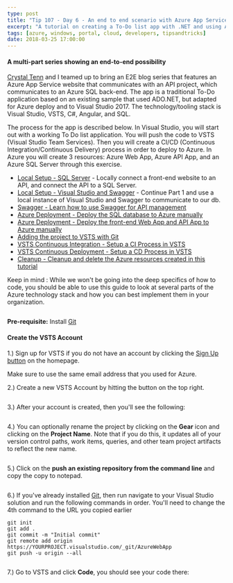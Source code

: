 ```yaml
---
type: post
title: "Tip 107 - Day 6 - An end to end scenario with Azure App Service, API Apps, SQL, VSTS and CI/CD"
excerpt: "A tutorial on creating a To-Do list app with .NET and using Azure App Service, API Apps, SQL, VSTS and CI/CD"
tags: [azure, windows, portal, cloud, developers, tipsandtricks]
date: 2018-03-25 17:00:00
---
```


#### A multi-part series showing an end-to-end possibility

[Crystal Tenn](https://www.linkedin.com/in/crystal-tenn-6a0b9b67/) and I teamed up to bring an E2E blog series that features an Azure App Service website that communicates with an API project, which communicates to an Azure SQL back-end. The app is a traditional To-Do application based on an existing sample that used ADO.NET, but adapted for Azure deploy and to Visual Studio 2017. The technology/tooling stack is Visual Studio, VSTS, C#, Angular, and SQL. 

The process for the app is described below. In Visual Studio, you will start out with a working To Do list application. You will push the code to VSTS (Visual Studio Team Services). Then you will create a CI/CD (Continuous Integration/Continuous Delivery) process in order to deploy to Azure. In Azure you will create 3 resources: Azure Web App, Azure API App, and an Azure SQL Server through this exercise. 

* [Local Setup - SQL Server](http://www.michaelcrump.net/azure-tips-and-tricks101/) - Locally connect a front-end website to an API, and connect the API to a SQL Server. 
* [Local Setup - Visual Studio and Swagger](http://www.michaelcrump.net/azure-tips-and-tricks102/) - Continue Part 1 and use a local instance of Visual Studio and Swagger to communicate to our db.
* [Swagger - Learn how to use Swagger for API management](http://www.michaelcrump.net/azure-tips-and-tricks103/)
* [Azure Deployment - Deploy the SQL database to Azure manually](http://www.michaelcrump.net/azure-tips-and-tricks104/)
* [Azure Deployment - Deploy the front-end Web App and API App to Azure manually](http://www.michaelcrump.net/azure-tips-and-tricks105/)
* [Adding the project to VSTS with Git](http://www.michaelcrump.net/azure-tips-and-tricks107/) 
* [VSTS Continuous Integration - Setup a CI Process in VSTS](http://www.michaelcrump.net/azure-tips-and-tricks108/) 
* [VSTS Continuous Deployment - Setup a CD Process in VSTS](http://www.michaelcrump.net/azure-tips-and-tricks109/) 
* [Cleanup - Cleanup and delete the Azure resources created in this tutorial](http://www.michaelcrump.net/azure-tips-and-tricks110/)

Keep in mind : While we won't be going into the deep specifics of how to code, you should be able to use this guide to look at several parts of the Azure technology stack and how you can best implement them in your organization. 

<img :src="$withBase('/files/todolist-diagram.png')">

**Pre-requisite:** Install [Git](https://git-scm.com/downloads)

#### Create the VSTS Account

1.) Sign up for VSTS if you do not have an account by clicking the [Sign Up button](https://www.visualstudio.com/team-services/) on the homepage. 

Make sure to use the same email address that you used for Azure.


2.) Create a new VSTS Account by hitting the button on the top right. 

<img :src="$withBase('/files/blog5-00.png')">

3.) After your account is created, then you'll see the following:

<img :src="$withBase('/files/blog5-mc1.png')">

4.) You can optionally rename the project by clicking on the **Gear** icon and clicking on the **Project Name**. Note that if you do this, it updates all of your version control paths, work items, queries, and other team project artifacts to reflect the new name. 

<img :src="$withBase('/files/blog5-mc2.png')">

5.) Click on the **push an existing repository from the command line** and copy the copy to notepad. 

<img :src="$withBase('/files/blog5-mc3.png')">

6.) If you've already installed [Git](https://git-scm.com/downloads), then run navigate to your Visual Studio solution and run the following commands in order. You'll need to change the 4th command to the URL you copied earlier

```text 
git init
git add .
git commit -m "Initial commit"
git remote add origin https://YOURPROJECT.visualstudio.com/_git/AzureWebApp
git push -u origin --all
```

<img :src="$withBase('/files/blog5-mc04.png')">

7.) Go to VSTS and click **Code**, you should see your code there:

<img :src="$withBase('/files/blog5-mc05.png')">


